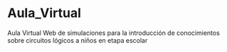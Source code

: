 # Aula_Virtual
Aula Virtual Web de simulaciones para la introducción de conocimientos sobre circuitos lógicos a niños en etapa escolar

